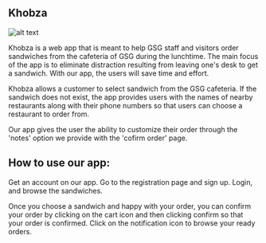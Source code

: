 ## Khobza

![alt text](https://i.imgur.com/KFWF7FX.png)

Khobza is a web app that is meant to help GSG staff and visitors order sandwiches
from the cafeteria of GSG during the lunchtime. 
The main focus of the app is to eliminate distraction resulting from leaving one's desk to get a sandwich.
With our app, the users will save time and effort.


Khobza allows a customer to select sandwich from the GSG cafeteria. 
If the sandwich does not exist, the app provides users with the names of nearby restaurants along with their phone numbers so that users can choose
a restaurant to order from.  

Our app gives the user the ability to customize their order through the 'notes' option we provide with the 'cofirm order' page.

## How to use our app:
Get an account on our app. Go to the registration page and sign up. 
Login, and browse the sandwiches. 

Once you choose a sandwich and happy with your order, you can
confirm your order by clicking on the cart icon and then clicking confirm so
that your order is confirmed.
Click on the notification icon to browse your ready orders.
